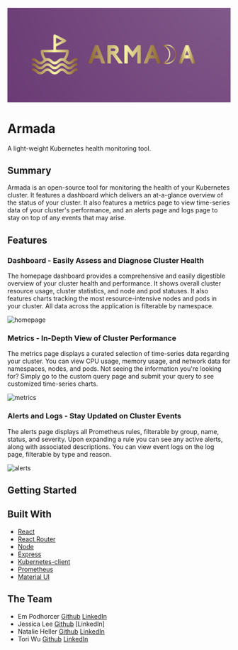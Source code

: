 ![Armada Logo](./assets/Logo.png?raw=true)

# Armada

A light-weight Kubernetes health monitoring tool.

## Summary

Armada is an open-source tool for monitoring the health of your Kubernetes cluster. It features a dashboard which delivers an at-a-glance overview of the status of your cluster. It also features a metrics page to view time-series data of your cluster's performance, and an alerts page and logs page to stay on top of any events that may arise.

## Features

### Dashboard - Easily Assess and Diagnose Cluster Health

The homepage dashboard provides a comprehensive and easily digestible overview of your cluster health and performance. It shows overall cluster resource usage, cluster statistics, and node and pod statuses. It also features charts tracking the most resource-intensive nodes and pods in your cluster. All data across the application is filterable by namespace.

![homepage](https://user-images.githubusercontent.com/65976862/170833541-6d25fddd-6c65-4b40-8fa8-70576b4b28a1.gif)

### Metrics - In-Depth View of Cluster Performance

The metrics page displays a curated selection of time-series data regarding your cluster. You can view CPU usage, memory usage, and network data for namespaces, nodes, and pods. Not seeing the information you're looking for? Simply go to the custom query page and submit your query to see customized time-series charts.

![metrics](https://user-images.githubusercontent.com/65976862/170834565-8c23d13a-9114-436c-b7ea-7237ddc25fcd.gif)

### Alerts and Logs - Stay Updated on Cluster Events

The alerts page displays all Prometheus rules, filterable by group, name, status, and severity. Upon expanding a rule you can see any active alerts, along with associated descriptions. You can view event logs on the log page, filterable by type and reason.

![alerts](https://user-images.githubusercontent.com/65976862/170834672-f55e9f6d-a04c-454f-84c3-5910138ad584.gif)

## Getting Started

## Built With

- [React](https://reactjs.org/)
- [React Router](https://reactrouter.com/)
- [Node](https://nodejs.org/)
- [Express](https://expressjs.com/)
- [Kubernetes-client](https://github.com/kubernetes-client/)
- [Prometheus](https://prometheus.io/)
- [Material UI](https://mui.com/)

## The Team

- Em Podhorcer [Github](https://github.com/epithe) [LinkedIn](https://www.linkedin.com/in/emily-podhorcer/)
- Jessica Lee [Github](https://github.com/frandis) [LinkedIn]
- Natalie Heller [Github](https://github.com/natwheller) [LinkedIn](https://www.linkedin.com/in/natwheller/)
- Tori Wu [Github](https://github.com/tortortor0) [LinkedIn](https://www.linkedin.com/in/victoria-y-wu/)
